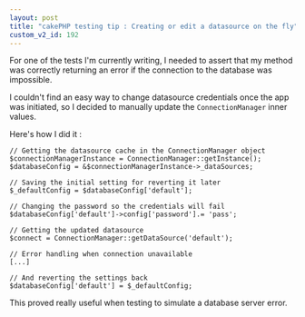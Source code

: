 ```yaml
---
layout: post
title: "cakePHP testing tip : Creating or edit a datasource on the fly"
custom_v2_id: 192
---
```


<p>For one of the tests I'm currently writing, I needed to assert that my method was correctly returning an error if the connection to the database was impossible.</p>
<p>I couldn't find an easy way to change datasource credentials once the app was initiated, so I decided to manually update the <code>ConnectionManager</code> inner values.</p>
<p>Here's how I did it :</p>
<pre><code lang="php">// Getting the datasource cache in the ConnectionManager object<br />$connectionManagerInstance = ConnectionManager::getInstance();<br />$databaseConfig = &amp;$connectionManagerInstance-&gt;_dataSources;<br /><br />// Saving the initial setting for reverting it later<br />$_defaultConfig = $databaseConfig['default'];<br /><br />// Changing the password so the credentials will fail<br />$databaseConfig['default']-&gt;config['password'].= 'pass';<br /><br />// Getting the updated datasource<br />$connect = ConnectionManager::getDataSource('default');<br /><br />// Error handling when connection unavailable<br />[...]<br /><br />// And reverting the settings back<br />$databaseConfig['default'] = $_defaultConfig;<br /></code></pre>
<p>This proved really useful when testing to simulate a database server error.</p>